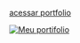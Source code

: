[acessar portfolio](https://leonardodarosadornelles.github.io/portifolio/)


[![Meu portifolio](https://github.com/LeonardoDaRosaDornelles/portifolio/blob/main/imagens/bg-portifolio.png)]()
